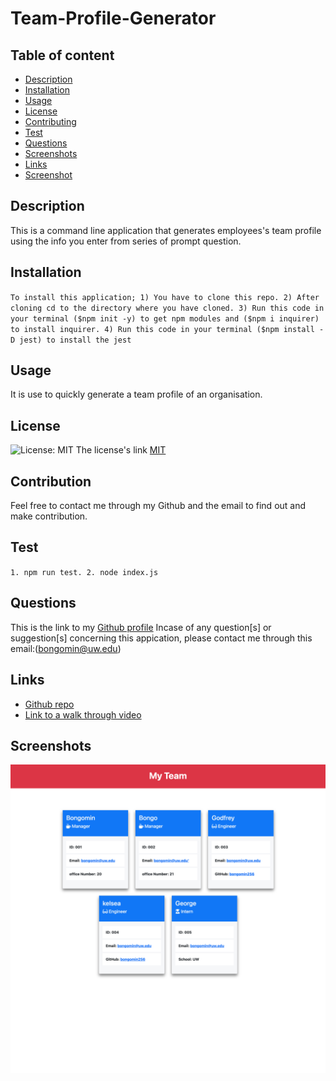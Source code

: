 # Team-Profile-Generator

## Table of content

- [Description](#description)
- [Installation](#installation)
- [Usage](#usage)
- [License](#license)
- [Contributing](#contributiing)
- [Test](#test)
- [Questions](#questions)
- [Screenshots](#screenshots)
- [Links](#links)
- [Screenshot](#screenshot)

## Description

This is a command line application that generates employees's team profile using the info you enter from series of prompt question.

## Installation

`To install this application; 1) You have to clone this repo. 2) After cloning cd to the directory where you have cloned. 3) Run this code in your terminal ($npm init -y) to get npm modules and ($npm i inquirer) to install inquirer. 4) Run this code in your terminal ($npm install -D jest) to install the jest`

## Usage

It is use to quickly generate a team profile of an organisation.

## License

![License: MIT](https://img.shields.io/badge/License-MIT-yellow.svg)
The license's link [MIT](https://opensource.org/licenses/MIT)

## Contribution

Feel free to contact me through my Github and the email to find out and make contribution.

## Test

`1. npm run test. 2. node index.js`

## Questions

This is the link to my [Github profile](https://github.com/bongomin256)
Incase of any question[s] or suggestion[s] concerning this appication, please contact me through this email:(bongomin@uw.edu)

## Links

- [Github repo](https://github.com/bongomin256/Team-Profile-Generator)
- [Link to a walk through video]()

## Screenshots

![screenshot](./images/screenshot.png)
